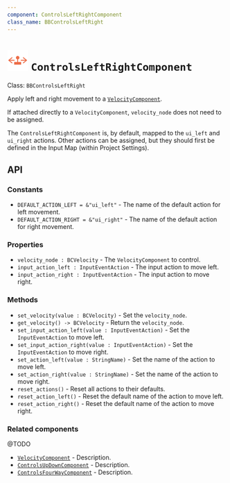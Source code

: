 ```yaml
---
component: ControlsLeftRightComponent
class_name: BBControlsLeftRight
---
```


# <img src="../addons/bc-components/movement/controls_left_right.svg" width="48" height="48"> `ControlsLeftRightComponent`

Class: `BBControlsLeftRight`

Apply left and right movement to a [`VelocityComponent`](velocity.md).

If attached directly to a `VelocityComponent`, `velocity_node` does not need to be assigned.

The `ControlsLeftRightComponent` is, by default, mapped to the `ui_left` and `ui_right` actions.  Other actions can be assigned, but they should first be defined in the Input Map (within Project Settings).

## API

### Constants

- `DEFAULT_ACTION_LEFT = &"ui_left"` - The name of the default action for left movement.
- `DEFAULT_ACTION_RIGHT = &"ui_right"` - The name of the default action for right movement.

### Properties

- `velocity_node : BCVelocity` - The `VelocityComponent` to control.
- `input_action_left : InputEventAction` - The input action to move left.
- `input_action_right : InputEventAction` - The input action to move right.

### Methods

- `set_velocity(value : BCVelocity)` - Set the `velocity_node`.
- `get_velocity() -> BCVelocity` - Return the `velocity_node`.
- `set_input_action_left(value : InputEventAction)` - Set the `InputEventAction` to move left.
- `set_input_action_right(value : InputEventAction)` - Set the `InputEventAction` to move right.
- `set_action_left(value : StringName)` - Set the name of the action to move left.
- `set_action_right(value : StringName)` - Set the name of the action to move right.
- `reset_actions()` - Reset all actions to their defaults.
- `reset_action_left()` - Reset the default name of the action to move left.
- `reset_action_right()` - Reset the default name of the action to move right.

### Related components

@TODO

- [`VelocityComponent`](velocity.md) - Description.
- [`ControlsUpDownComponent`](controls_up_down.md) - Description.
- [`ControlsFourWayComponent`](controls_four_way.md) - Description.


